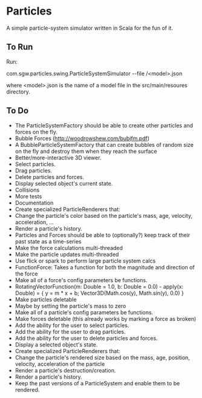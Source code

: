Particles
=========

A simple particle-system simulator written in Scala for the fun of it.

To Run
------

Run:

com.sgw.particles.swing.ParticleSystemSimulator --file /\<model\>.json

where \<model\>.json is the name of a model file in the src/main/resoures directory.

To Do
-----

* The ParticleSystemFactory should be able to create other particles and forces on the fly.
* Bubble Forces (http://woodrowshew.com/bubjfm.pdf)
 * A BubbleParticleSystemFactory that can create bubbles of random size on the fly and destroy them when they reach the surface
* Better/more-interactive 3D viewer.
 * Select particles.
 * Drag particles.
 * Delete particles and forces.
 * Display selected object's current state.
* Collisions
* More tests
* Documentation
* Create specialized ParticleRenderers that:
 * Change the particle's color based on the particle's mass, age, velocity, acceleration, ...
 * Render a particle's history.
* Particles and Forces should be able to (optionally?) keep track of their past state as a time-series
* Make the force calculations multi-threaded
* Make the particle updates multi-threaded
* Use flick or spark to perform large particle system calcs
* FunctionForce: Takes a function for both the magnitude and direction of the force
* Make all of a force's config parameters be functions.
* RotatingVectorFunction(m: Double = 1.0, b: Double = 0.0) - apply(x: Double) = { y = m * x + b; Vector3D(Math.cos(y), Math.sin(y), 0.0) }
* Make particles deletable
 * Maybe by setting the particle's mass to zero
* Make all of a particle's config parameters be functions.
* Make forces deletable (this already works by marking a force as broken)
* Add the ability for the user to select particles.
* Add the ability for the user to drag particles.
* Add the ability for the user to delete particles and forces.
* Display a selected object's state.
* Create specialized ParticleRenderers that:
 * Change the particle's rendered size based on the mass, age, position, velocity, acceleration of the particle
 * Render a particle's destruction/creation.
 *  Render a particle's history.
* Keep the past versions of a ParticleSystem and enable them to be rendered.